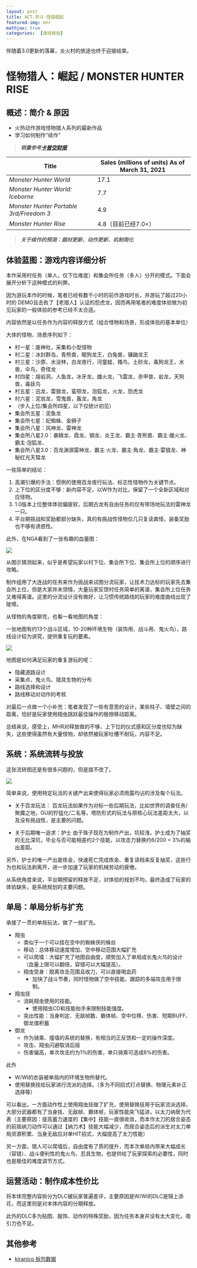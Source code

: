 ```yaml
---
layout: post
title: ACT-共斗-怪猎崛起
featured-img: mhr
mathjax: true
categories:  [游戏体验]
---
```


伴随着3.0更新的落幕，炎火村的旅途也终于迎接结束。

<!--more-->

# 怪物猎人：崛起 / MONSTER HUNTER RISE


## 概述：简介 & 原因

+ 火热动作游戏怪物猎人系列的最新作品
+ 学习如何制作“续作”

> ***销量参考[卡普空财报](https://www.capcom.co.jp/ir/english/finance/million.html)***

| Title                                        | Sales (millions of units) As of March 31, 2021 |
| -------------------------------------------- | ---------------------------------------------- |
| *Monster Hunter World*                       | 17.1                                           |
| *Monster Hunter World: Iceborne*             | 7.7                                            |
| *Monster Hunter Portable 3rd/Freedom 3*      | 4.9                                            |
| *Monster Hunter Rise*                        | 4.8（目前已经7.0+）             |

> ***关于续作的预测：题材更新、动作更新、机制简化***


## 体验蓝图：游戏内容详细分析

本作采用村任务（单人，仅下位难度）和集会所任务（多人）分开的模式。下面会展开分析下这种模式的利弊。

因为游玩本作的时候，笔者已经有数千小时的前作游戏时长，并游玩了超过20小时的 DEMO且击败了【老猎人】认证的怨虎龙，因而再用笔者的难度体验做为初见玩家的一般体验的参考已经不太合适。

内容依然是以任务作为内容的释放方式（组合怪物和场景，形成体验的基本单位）


大体的怪物、场景序列如下：

+ 村一星：废神社，采集和小型怪物
+ 村二星：冰封群岛，青熊兽，眠狗龙王，白兔兽，镰鼬龙王
+ 村三星：沙原、水没林，白龙夜行，河童蛙，搔鸟，土砂龙，毒狗龙王，水兽，伞鸟，奇怪龙
+ 村四星：熔岩洞，人鱼龙，冰牙龙，雌火龙，飞雷龙，赤甲兽，岩龙，天狗兽，毒妖鸟
+ 村五星：迅龙，雷狼龙，蛮颚龙，泡狐龙，火龙，怨虎龙
+ 村六星：泥翁龙，雪鬼兽，轰龙，角龙
+ （步入上位/集会所四星，以下仅统计初见）
+ 集会所五星：泥鱼龙
+ 集会所七星：妃蜘蛛、金狮子
+ 集会所八星：风神龙、雷神龙
+ 集会所八星2.0：暴鳞龙、霞龙、钢龙、炎王龙、霸主·青熊兽、霸主·雌火龙、霸主·泡狐龙、
+ 集会所八星3.0：百龙渊源雷神龙、霸主·火龙、霸主·角龙、霸主·雷狼龙、神秘红光天彗龙

一些简单的结论：

1. 高潮引爆的手法：惯例的使用百龙夜行玩法、标志性怪物作为关键节点。
2. 上下位的区分度不够：新内容不足，以W作为对比，保留了一个全新区域和对应怪物。
3. 1.0版本上位整体体验偏疲软，后期古龙有自由任务的仅有带场地玩法的雷神龙一只。
4. 平台期挑战和奖励都部分缺失，真的有挑战性怪物仅几只复读粪怪，装备奖励也不够有诱惑性。

此外，在NGA看到了一张有趣的血量图：

![](/assets/img/gameplay/mhr/hp.jpg)

从图示猜测起来，似乎是希望玩家以村下位、集会所下位、集会所上位的顺序进行攻略。

制作组用了大连战的任务来作为挑战来试图分流玩家，让技术力达标的玩家先去集会所上位，但是大家并未领情，大量玩家反馈村任务简单的离谱，集会所上位任务又难得离谱。这里的分流设计没有做好，让习惯传统路线的玩家的难度曲线出现了陡增。

从怪物的角度聊完，也看一看地图的角度：

一张地图有约13个战斗区域，10-20种环境生物（装饰用、战斗用、鬼火鸟），路线设计较为讲究，提供重复玩的要素。

![](/assets/img/gameplay/mhr/map_001.png)

地图是如何满足玩家的重复游玩的呢：

+ 隐藏道路设计
+ 采集点、鬼火鸟、猎具生物的分布
+ 路线选择和设计
+ 路线移动对动作的考核

对最后一点做一个小补充：笔者发现了一些有意思的设计，某些柱子、墙壁之间的距离，恰好是玩家使用翔虫跳跃最佳操作的极限移动距离。

总结来说，感受上，MHR对释放做的不够，上下位的仪式感和区分度也较为缺失，这些使得虽然有大量怪物，却依然被玩家吐槽不耐玩，内容不足。


## 系统：系统流转与投放

这张流转图还是有很多问题的，但是就不改了。

![](/assets/img/gameplay/mhr/mhr.jpg)

简单来说，使用特定玩法的关键产出来使得玩家必须雨露均沾的涉及每个玩法。

+ 关于百龙玩法：
百龙玩法如果作为对标一些后期玩法，比如世界的调查任务/聚魔之地，GU的狞猛化/二名等，塔防形式的玩法与原核心玩法差距太大，以及没有挑战性，是主要的问题。

+ 关于后期唯一追求：护士
由于珠子现在为制作产出，坑较浅，护士成为了抽奖的无比深坑，毕业与否可能相差约2个技能，以攻击力替换约6/200 = 3%的输出差距。

另外，护士的唯一产出是炼金，快速死亡完成炼金、重复读档来反复抽奖，这些行为也和玩法剥离开，进一步加速了玩家的机械劳动的疲倦。

从系统角度来说，平台期预留的释放不足，对体验的规划不均，最终造成了玩家的体验缺失，是系统规划的主要问题。


## 单局：单局分析与扩充

承接了一贯的单局玩法，做了一些扩充。

+ 翔虫
  + 类似于一个可以挂在空中的蜘蛛侠的蛛丝
  + 移动：总体移动速度增加、空中移动范围大幅扩充
  + 可以爬墙：大幅扩充了地图自由度，顺势加入了单局成长鬼火鸟的设计（血量上限可以翻倍，容错可以大幅提高）。
  + 翔虫受身：脱离攻击范围且收刀，可以直接喝血药
    + 加快了战斗节奏，同时怪物做了空中技能、跟踪的多端攻击用于限制。
+ 翔虫技
  + 消耗翔虫使用的技能。
    + 使用翔虫CD和技能抬手来限制技能强度。
  + 突出性能：当身判定、无敌帧数、霸体帧、空中位移、伤害、短期BUFF、御龙值积蓄
+ 御龙
  + 作为骑乘、撞墙的系统的替换，有相当的正反馈和一定的操作深度。
  + 攻击、翔虫闪避取消后摇
  + 伤害偏高，单次攻击约为1%的伤害，单只骑乘可造成8%的伤害。

此外

+ W/WI的衣装被单局内的环境生物所替代。
+ 使用替换技给玩家进行流派的选择。（多为不同招式打点替换、物理元素补正选择等）

可以看出，一方面动作性上使用翔虫技做了扩充，使用替换技用于玩家流派选择，大部分武器都有了当身技、无敌帧、霸体帧，玩家性能突飞猛进，以太刀纳居为代表（主要原因：提高蓄力速度的【集中】技能一直很收敛，而本作太刀的居合姿态的前摇纳刀动作可以通过【纳刀术】技能大幅减少，而居合姿态后的派生对太刀单局资源积累、当身无敌应对单HIT招式，大幅提高了太刀性能）

另一方面，猎人可以爬墙后，自由度有了质的提升，而本次单局内带来大幅成长（容错）、战斗便利性的鬼火鸟、忍具生物，也提供给了玩家探索的必要性，同时也是极佳的难度调节方式。


## 运营活动：制作成本性价比

将本体完整内容拆分为DLC被玩家普遍差评，主要原因是W/WI的DLC是锦上添花，而这里则是对本体内容的分期释放。

此外的DLC多为贴图、服饰、动作的特殊奖励，因为任务本身并没有太大变化，吸引力也不足。


## 其他参考

+ [kiranico 拆包数据](https://mhrise.kiranico.com/zh)
